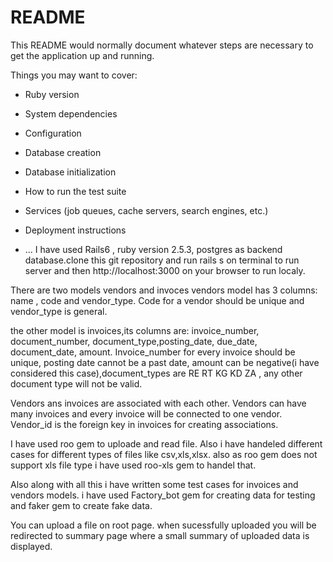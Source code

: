 # README

This README would normally document whatever steps are necessary to get the
application up and running.

Things you may want to cover:

* Ruby version

* System dependencies

* Configuration

* Database creation

* Database initialization

* How to run the test suite

* Services (job queues, cache servers, search engines, etc.)

* Deployment instructions

* ...
I have used Rails6 , ruby version 2.5.3, postgres as backend database.clone this git repository and run rails s on terminal to run server and then http://localhost:3000 on your browser to run localy. 

There are two models vendors and invoces
vendors model has 3 columns: name , code and vendor_type. Code for a vendor should be unique and vendor_type is general.

the other model is invoices,its columns are: invoice_number, document_number, document_type,posting_date, due_date, document_date, amount. Invoice_number for every invoice should be unique, posting date cannot be a past date, amount can be negative(i have considered this case),document_types are RE RT KG KD ZA , any other document type will not be valid.

Vendors ans invoices are associated with each other. Vendors can have many invoices and every invoice will be connected to one vendor. Vendor_id is the foreign key in invoices for creating associations.

I have used roo gem to uploade and read file. Also i have handeled different cases for different types of files like csv,xls,xlsx.
also as roo gem does not support xls file type i have used roo-xls gem to handel that.

Also along with all this i have written some test cases for invoices and vendors models.
i have used Factory_bot gem for creating data for testing and faker gem to create fake data.

You can upload a file on root page. when sucessfully uploaded you will be redirected to summary page where a small summary of uploaded data is displayed.
